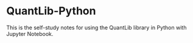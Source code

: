 # QuantLib-Python
This is the self-study notes for using the QuantLib library in Python with Jupyter Notebook.
